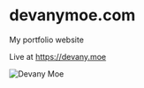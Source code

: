 # devanymoe.com
My portfolio website

Live at https://devany.moe

![Devany Moe](https://cloud.githubusercontent.com/assets/13595230/16256602/0b901554-3808-11e6-8255-a7685213083a.png)
